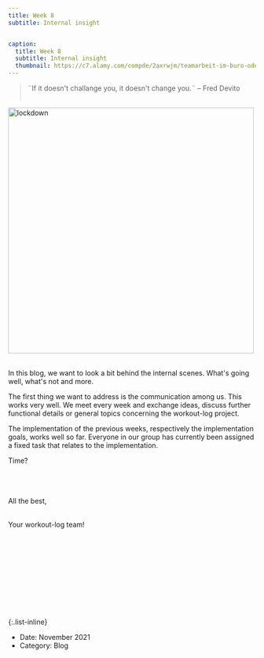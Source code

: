 ```yaml
---
title: Week 8
subtitle: Internal insight


caption: 
  title: Week 8
  subtitle: Internal insight
  thumbnail: https://c7.alamy.com/compde/2axrwjm/teamarbeit-im-buro-oder-geschaftstreffen-geschaftige-cartoon-arbeit-fur-unternehmen-2axrwjm.jpg
---
```


>¨If it doesn't challange you, it doesn't change you.¨ – Fred Devito <br><br>

<img src="https://lh6.googleusercontent.com/vTaE5qb-VUylz7syxnzLHBb_0hCOCMLztgwuzJIfOznwUrKFw71OJobBziN5iaciZZpD4Gxr197YlnmTESM-SosD0T8Riq6R8xXlb9bTmgEAqR7C09fugv1Ac7nPbTXjBlXdzT3YpPSfGIkvtw" alt="lockdown" width="500"/> <br><br>

<div align="left">
  
In this blog, we want to look a bit behind the internal scenes. What's going well, what's not and more.

The first thing we want to address is the communication among us. This works very well. We meet every week and exchange ideas, discuss further functional         details or general topics concerning the workout-log project. 

The implementation of the previous weeks, respectively the implementation goals, works well so far. Everyone in our group has currently been assigned a fixed     task that relates to the implementation.
  
Time?
  

<br>
<br><br>
All the best,<br><br>

Your workout-log team!<br><br><br><br><br>

</div>

<script src="https://utteranc.es/client.js"
    repo="DHBW-TrainingApp/Blog"
    issue-term="pathname"
    label="Blog Comment"
    theme="github-light"
    crossorigin="anonymous"
    async>
</script>

<br>  <br>  <br>  <br>  <br>


{:.list-inline}
- Date: November 2021
- Category: Blog
